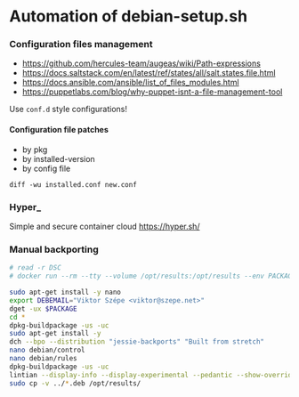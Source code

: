 # Automation of debian-setup.sh

### Configuration files management

- https://github.com/hercules-team/augeas/wiki/Path-expressions
- https://docs.saltstack.com/en/latest/ref/states/all/salt.states.file.html
- https://docs.ansible.com/ansible/list_of_files_modules.html
- https://puppetlabs.com/blog/why-puppet-isnt-a-file-management-tool

Use `conf.d` style configurations!


#### Configuration file patches

- by pkg
- by installed-version
- by config file

`diff -wu installed.conf new.conf`

### Hyper_

Simple and secure container cloud https://hyper.sh/

### Manual backporting

```bash
# read -r DSC
# docker run --rm --tty --volume /opt/results:/opt/results --env PACKAGE="$DSC" -i --entrypoint=/bin/bash szepeviktor/jessie-backport

sudo apt-get install -y nano
export DEBEMAIL="Viktor Szépe <viktor@szepe.net>"
dget -ux $PACKAGE
cd *
dpkg-buildpackage -us -uc
sudo apt-get install -y
dch --bpo --distribution "jessie-backports" "Built from stretch"
nano debian/control
nano debian/rules
dpkg-buildpackage -us -uc
lintian --display-info --display-experimental --pedantic --show-overrides ../*.deb
sudo cp -v ../*.deb /opt/results/
```
